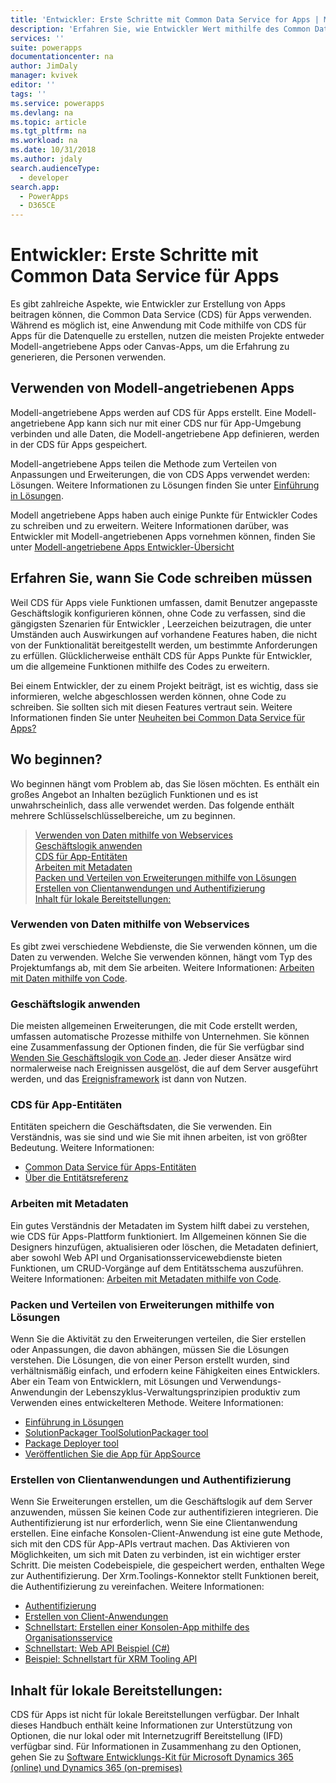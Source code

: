 ```yaml
---
title: 'Entwickler: Erste Schritte mit Common Data Service for Apps | MicrosoftDocs'
description: 'Erfahren Sie, wie Entwickler Wert mithilfe des Common Data Service für Apps in PowerApps hinzufügen können.'
services: ''
suite: powerapps
documentationcenter: na
author: JimDaly
manager: kvivek
editor: ''
tags: ''
ms.service: powerapps
ms.devlang: na
ms.topic: article
ms.tgt_pltfrm: na
ms.workload: na
ms.date: 10/31/2018
ms.author: jdaly
search.audienceType:
  - developer
search.app:
  - PowerApps
  - D365CE
---
```


# <a name="developers-get-started-with-common-data-service-for-apps"></a>Entwickler: Erste Schritte mit Common Data Service für Apps

Es gibt zahlreiche Aspekte, wie Entwickler zur Erstellung von Apps beitragen können, die  Common Data Service (CDS) für Apps verwenden. Während es möglich ist, eine Anwendung mit Code mithilfe von CDS für Apps für die Datenquelle zu erstellen, nutzen die meisten Projekte entweder Modell-angetriebene Apps oder Canvas-Apps, um die Erfahrung zu generieren, die Personen verwenden. 

## <a name="working-with-model-driven-apps"></a>Verwenden von Modell-angetriebenen Apps

Modell-angetriebene Apps werden auf CDS für Apps erstellt. Eine Modell-angetriebene App kann sich nur mit einer CDS nur für App-Umgebung verbinden und alle Daten, die Modell-angetriebene App definieren, werden in der CDS für Apps gespeichert.

Modell-angetriebene Apps teilen die Methode zum Verteilen von Anpassungen und Erweiterungen, die von CDS Apps verwendet werden: Lösungen. Weitere Informationen zu Lösungen finden Sie unter [Einführung in Lösungen](introduction-solutions.md).

Modell angetriebene Apps haben auch einige Punkte für Entwickler Codes zu schreiben und zu erweitern. Weitere Informationen darüber, was Entwickler mit Modell-angetriebenen Apps vornehmen können, finden Sie unter [Modell-angetriebene Apps Entwickler-Übersicht](../model-driven-apps/overview.md)

## <a name="understand-when-to-write-code"></a>Erfahren Sie, wann Sie Code schreiben müssen

Weil CDS für Apps viele Funktionen umfassen, damit Benutzer angepasste Geschäftslogik konfigurieren können, ohne Code zu verfassen, sind die gängigsten Szenarien für Entwickler , Leerzeichen beizutragen, die unter Umständen auch Auswirkungen auf vorhandene Features haben, die nicht von der Funktionalität bereitgestellt werden, um bestimmte Anforderungen zu erfüllen. Glücklicherweise enthält CDS für Apps Punkte für Entwickler, um  die allgemeine Funktionen mithilfe des Codes zu erweitern.

Bei einem Entwickler, der zu einem Projekt beiträgt, ist es wichtig, dass sie informieren, welche abgeschlossen werden können, ohne Code zu schreiben. Sie sollten sich mit diesen Features vertraut sein. Weitere Informationen finden Sie unter [Neuheiten bei Common Data Service für Apps?](../../maker/common-data-service/data-platform-intro.md)

## <a name="where-to-begin"></a>Wo beginnen?

Wo beginnen hängt vom Problem ab, das Sie lösen möchten. Es enthält ein großes Angebot an Inhalten bezüglich Funktionen und es ist unwahrscheinlich, dass alle verwendet werden. Das folgende enthält mehrere Schlüsselschlüsselbereiche, um zu beginnen.

> [Verwenden von Daten mithilfe von Webservices](#work-with-data-using-web-services)<br/>
> [Geschäftslogik anwenden](#applying-business-logic)<br/>
> [CDS für App-Entitäten](#cds-for-apps-entities)<br/>
> [Arbeiten mit Metadaten](#work-with-metadata)<br/>
> [Packen und Verteilen von Erweiterungen mithilfe von Lösungen](#use-solutions-to-package-and-distribute-extensions)<br/>
> [Erstellen von Clientanwendungen und Authentifizierung](#create-client-applications-and-authentication)<br/>
> [Inhalt für lokale Bereitstellungen:](#content-for-on-premises-deployments)<br/>

### <a name="work-with-data-using-web-services"></a>Verwenden von Daten mithilfe von Webservices

Es gibt zwei verschiedene Webdienste, die Sie verwenden können, um die Daten zu verwenden. Welche Sie verwenden können, hängt vom Typ des Projektumfangs ab, mit dem Sie arbeiten. Weitere Informationen: [Arbeiten mit Daten mithilfe von Code](work-with-data-cds.md).

### <a name="applying-business-logic"></a>Geschäftslogik anwenden

Die meisten allgemeinen Erweiterungen, die mit Code erstellt werden, umfassen automatische Prozesse mithilfe von Unternehmen. Sie können eine Zusammenfassung der Optionen finden, die für Sie verfügbar sind [Wenden Sie Geschäftslogik von Code an](apply-business-logic-with-code.md). Jeder dieser Ansätze wird normalerweise nach Ereignissen ausgelöst, die auf dem Server ausgeführt werden, und das [Ereignisframework](event-framework.md) ist dann von Nutzen.

### <a name="cds-for-apps-entities"></a>CDS für App-Entitäten

Entitäten speichern die Geschäftsdaten, die Sie verwenden. Ein Verständnis, was sie sind und wie Sie mit ihnen arbeiten, ist von größter Bedeutung.
Weitere Informationen:

- [Common Data Service für Apps-Entitäten](entities.md)
- [Über die Entitätsreferenz](reference/about-entity-reference.md)

### <a name="work-with-metadata"></a>Arbeiten mit Metadaten

Ein gutes Verständnis der Metadaten im System hilft dabei zu verstehen, wie CDS für Apps-Plattform funktioniert. Im Allgemeinen können Sie die Designers hinzufügen, aktualisieren oder löschen, die Metadaten definiert, aber sowohl Web API und Organisationsservicewebdienste bieten Funktionen, um CRUD-Vorgänge auf dem Entitätsschema auszuführen. Weitere Informationen: [Arbeiten mit Metadaten mithilfe von Code](metadata-services.md). 

### <a name="use-solutions-to-package-and-distribute-extensions"></a>Packen und Verteilen von Erweiterungen mithilfe von Lösungen

Wenn Sie die Aktivität zu den Erweiterungen verteilen, die Sier erstellen oder Anpassungen, die davon abhängen, müssen Sie die Lösungen verstehen. Die Lösungen, die von einer Person erstellt wurden, sind verhältnismäßig einfach, und erfodern keine Fähigkeiten eines Entwicklers. Aber ein Team von Entwicklern, mit Lösungen und Verwendungs-Anwendungin der Lebenszyklus-Verwaltungsprinzipien produktiv zum Verwenden eines entwickelteren Methode. Weitere Informationen:

 - [Einführung in Lösungen](introduction-solutions.md)
 - [SolutionPackager ToolSolutionPackager tool](compress-extract-solution-file-solutionpackager.md)
 - [Package Deployer tool](./package-deployer/create-packages-package-deployer.md)
 - [Veröffentlichen Sie die App für AppSource](publish-app-appsource.md)

### <a name="create-client-applications-and-authentication"></a>Erstellen von Clientanwendungen und Authentifizierung

Wenn Sie Erweiterungen erstellen, um die Geschäftslogik auf dem Server anzuwenden, müssen Sie keinen Code zur authentifizieren integrieren. Die Authentifizierung ist nur erforderlich, wenn Sie eine Clientanwendung erstellen. Eine einfache Konsolen-Client-Anwendung ist eine gute Methode, sich mit den CDS für App-APIs vertraut machen. Das Aktivieren von Möglichkeiten, um sich mit Daten zu verbinden, ist ein wichtiger erster Schritt. Die meisten Codebeispiele, die gespeichert werden, enthalten Wege zur Authentifizierung. Der Xrm.Toolings-Konnektor stellt Funktionen bereit, die Authentifizierung zu vereinfachen. Weitere Informationen:

- [Authentifizierung](authentication.md)
- [Erstellen von Client-Anwendungen](connect-cds.md)
- [Schnellstart: Erstellen einer Konsolen-App mithilfe des Organisationsservice](org-service/quick-start-org-service-console-app.md)
- [Schnellstart: Web API Beispiel (C#)](webapi/quick-start-console-app-csharp.md)
- [Beispiel: Schnellstart für XRM Tooling API](xrm-tooling/sample-quick-start-xrm-tooling-api.md)

## <a name="content-for-on-premises-deployments"></a>Inhalt für lokale Bereitstellungen:

CDS für Apps ist nicht für lokale Bereitstellungen verfügbar. Der Inhalt dieses Handbuch enthält keine Informationen zur Unterstützung von Optionen, die nur lokal oder mit Internetzugriff Bereitstellung (IFD) verfügbar sind. Für Informationen in Zusammenhang zu den Optionen, gehen Sie zu [Software Entwicklungs-Kit für Microsoft Dynamics 365 (online) und Dynamics 365 (on-premises)](https://msdn.microsoft.com/library/hh547453.aspx)